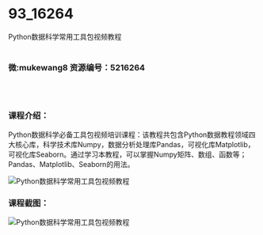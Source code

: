 # 93_16264
Python数据科学常用工具包视频教程
<br/></br>
<h3>微:mukewang8 资源编号：5216264</h3>
<br/></br>
<h3>课程介绍：</h3>
<p>Python<a title="查看与 数据科学 相关的文章" target="_blank">数据科学</a>必备工具包视频培训课程：该教程共包含Python数据教程领域四大核心库，科学技术库Numpy，数据分析处理库Pandas，可视化库Matplotlib，可视化库Seaborn。通过学习本教程，可以掌握Numpy矩阵、数组、函数等；Pandas、Matplotlib、Seaborn的用法。</p>
<p><img src="https://www.ko996.com/wp-content/uploads/img/2020/11/1-67-300x122.png" alt="Python数据科学常用工具包视频教程"></p>
<div class="info-desc">
<h3>课程截图：</h3>
<p><img src="https://www.ko996.com/wp-content/uploads/img/2020/11/2-66.png" alt="Python数据科学常用工具包视频教程"></p>


			
</div>
